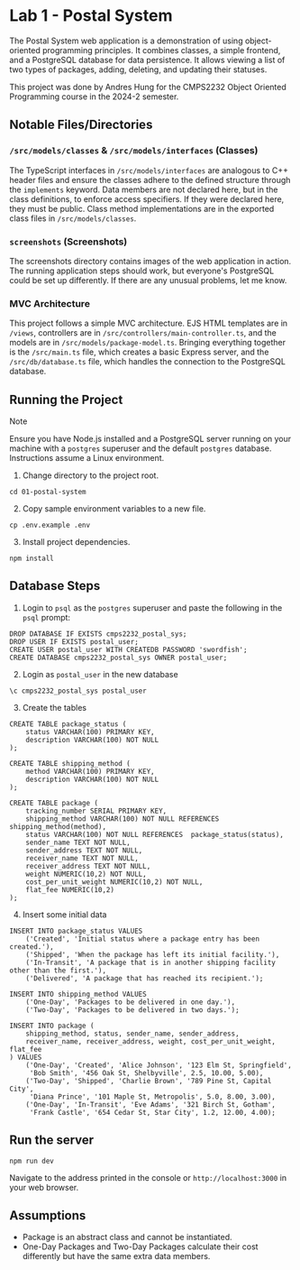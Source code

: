 # Lab 1 - Postal System

The Postal System web application is a demonstration of using object-oriented programming principles. It combines classes, a simple frontend, and a PostgreSQL database for data persistence. It allows viewing a list of two types of packages, adding, deleting, and updating their statuses.

This project was done by Andres Hung for the CMPS2232 Object Oriented Programming course in the 2024-2 semester.

## Notable Files/Directories

### `/src/models/classes` & `/src/models/interfaces` (Classes)

The TypeScript interfaces in `/src/models/interfaces` are analogous to C++ header files and ensure the classes adhere to the defined structure through the `implements` keyword. Data members are not declared here, but in the class definitions, to enforce access specifiers. If they were declared here, they must be public. Class method implementations are in the exported class files in `/src/models/classes`.

### `screenshots` (Screenshots)

The screenshots directory contains images of the web application in action. The running application steps should work, but everyone's PostgreSQL could be set up differently. If there are any unusual problems, let me know.

### MVC Architecture

This project follows a simple MVC architecture. EJS HTML templates are in `/views`, controllers are in `/src/controllers/main-controller.ts`, and the models are in `/src/models/package-model.ts`. Bringing everything together is the `/src/main.ts` file, which creates a basic Express server, and the `/src/db/database.ts` file, which handles the connection to the PostgreSQL database.

## Running the Project

> [!NOTE]  
> Ensure you have Node.js installed and a PostgreSQL server running on your machine with a `postgres` superuser and the default `postgres` database. Instructions assume a Linux environment.

1. Change directory to the project root.

```
cd 01-postal-system
```

2. Copy sample environment variables to a new file.

```
cp .env.example .env
```

3. Install project dependencies.

```
npm install
```

## Database Steps

1. Login to `psql` as the `postgres` superuser and paste the following in the `psql` prompt:

```
DROP DATABASE IF EXISTS cmps2232_postal_sys;
DROP USER IF EXISTS postal_user;
CREATE USER postal_user WITH CREATEDB PASSWORD 'swordfish';
CREATE DATABASE cmps2232_postal_sys OWNER postal_user;
```

2. Login as `postal_user` in the new database

```
\c cmps2232_postal_sys postal_user
```

3. Create the tables

```
CREATE TABLE package_status (
    status VARCHAR(100) PRIMARY KEY,
    description VARCHAR(100) NOT NULL
);

CREATE TABLE shipping_method (
    method VARCHAR(100) PRIMARY KEY,
    description VARCHAR(100) NOT NULL
);

CREATE TABLE package (
    tracking_number SERIAL PRIMARY KEY,
    shipping_method VARCHAR(100) NOT NULL REFERENCES shipping_method(method),
    status VARCHAR(100) NOT NULL REFERENCES  package_status(status),
    sender_name TEXT NOT NULL,
    sender_address TEXT NOT NULL,
    receiver_name TEXT NOT NULL,
    receiver_address TEXT NOT NULL,
    weight NUMERIC(10,2) NOT NULL,
    cost_per_unit_weight NUMERIC(10,2) NOT NULL,
    flat_fee NUMERIC(10,2)
);
```

4. Insert some initial data

```
INSERT INTO package_status VALUES
    ('Created', 'Initial status where a package entry has been created.'),
    ('Shipped', 'When the package has left its initial facility.'),
    ('In-Transit', 'A package that is in another shipping facility other than the first.'),
    ('Delivered', 'A package that has reached its recipient.');

INSERT INTO shipping_method VALUES
    ('One-Day', 'Packages to be delivered in one day.'),
    ('Two-Day', 'Packages to be delivered in two days.');

INSERT INTO package (
    shipping_method, status, sender_name, sender_address,
    receiver_name, receiver_address, weight, cost_per_unit_weight, flat_fee
) VALUES
    ('One-Day', 'Created', 'Alice Johnson', '123 Elm St, Springfield',
     'Bob Smith', '456 Oak St, Shelbyville', 2.5, 10.00, 5.00),
    ('Two-Day', 'Shipped', 'Charlie Brown', '789 Pine St, Capital City',
     'Diana Prince', '101 Maple St, Metropolis', 5.0, 8.00, 3.00),
    ('One-Day', 'In-Transit', 'Eve Adams', '321 Birch St, Gotham',
     'Frank Castle', '654 Cedar St, Star City', 1.2, 12.00, 4.00);
```

## Run the server

```
npm run dev
```

Navigate to the address printed in the console or `http://localhost:3000` in your web browser.

## Assumptions

- Package is an abstract class and cannot be instantiated.
- One-Day Packages and Two-Day Packages calculate their cost differently but have the same extra data members.

